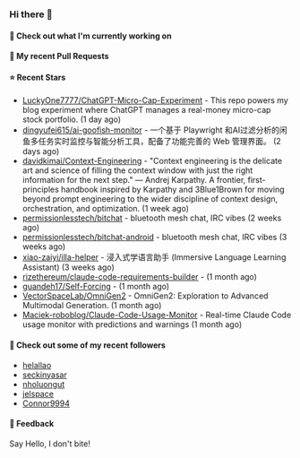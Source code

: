 ### Hi there 👋

#### 👷 Check out what I'm currently working on

#### 🔨 My recent Pull Requests


#### ⭐ Recent Stars

- [LuckyOne7777/ChatGPT-Micro-Cap-Experiment](https://github.com/LuckyOne7777/ChatGPT-Micro-Cap-Experiment) - This repo powers my blog experiment where ChatGPT manages a real-money micro-cap stock portfolio. (1 day ago)
- [dingyufei615/ai-goofish-monitor](https://github.com/dingyufei615/ai-goofish-monitor) - 一个基于 Playwright 和AI过滤分析的闲鱼多任务实时监控与智能分析工具，配备了功能完善的 Web 管理界面。 (2 days ago)
- [davidkimai/Context-Engineering](https://github.com/davidkimai/Context-Engineering) - &#34;Context engineering is the delicate art and science of filling the context window with just the right information for the next step.&#34; — Andrej Karpathy. A frontier, first-principles handbook inspired by Karpathy and 3Blue1Brown for moving beyond prompt engineering to the wider discipline of context design, orchestration, and optimization. (1 week ago)
- [permissionlesstech/bitchat](https://github.com/permissionlesstech/bitchat) - bluetooth mesh chat, IRC vibes (2 weeks ago)
- [permissionlesstech/bitchat-android](https://github.com/permissionlesstech/bitchat-android) - bluetooth mesh chat, IRC vibes (3 weeks ago)
- [xiao-zaiyi/illa-helper](https://github.com/xiao-zaiyi/illa-helper) - 浸入式学语言助手 (Immersive Language Learning Assistant) (3 weeks ago)
- [rizethereum/claude-code-requirements-builder](https://github.com/rizethereum/claude-code-requirements-builder) -  (1 month ago)
- [guandeh17/Self-Forcing](https://github.com/guandeh17/Self-Forcing) -  (1 month ago)
- [VectorSpaceLab/OmniGen2](https://github.com/VectorSpaceLab/OmniGen2) - OmniGen2: Exploration to Advanced Multimodal Generation. (1 month ago)
- [Maciek-roboblog/Claude-Code-Usage-Monitor](https://github.com/Maciek-roboblog/Claude-Code-Usage-Monitor) - Real-time Claude Code usage monitor with predictions and warnings (1 month ago)

#### 👯 Check out some of my recent followers

- [helallao](https://github.com/helallao)
- [seckinyasar](https://github.com/seckinyasar)
- [nholuongut](https://github.com/nholuongut)
- [jelspace](https://github.com/jelspace)
- [Connor9994](https://github.com/Connor9994)

#### 💬 Feedback

Say Hello, I don't bite!